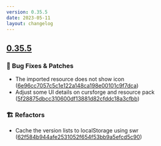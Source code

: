 ```yaml
---
version: 0.35.5
date: 2023-05-11
layout: changelog
---
```

## [0.35.5](#0.35.5)
### 🐛 Bug Fixes & Patches

- The imported resource does not show icon ([6e96cc7057c5c1e122a148ca198e00101c9f7dca](https://github.com/Voxelum/x-minecraft-launcher/commit/6e96cc7057c5c1e122a148ca198e00101c9f7dca))
- Adjust some UI details on cursforge and resource pack ([5f28875dbcc310600df13881d82cfddc18a3cfbb](https://github.com/Voxelum/x-minecraft-launcher/commit/5f28875dbcc310600df13881d82cfddc18a3cfbb))
### 🏗️ Refactors

- Cache the version lists to localStorage using swr ([62f584b944afe2531052f654f53bb9a5efcd5c90](https://github.com/Voxelum/x-minecraft-launcher/commit/62f584b944afe2531052f654f53bb9a5efcd5c90))
